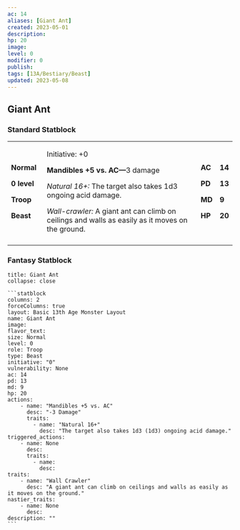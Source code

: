 ```yaml
---
ac: 14
aliases: [Giant Ant]
created: 2023-05-01
description: 
hp: 20
image: 
level: 0
modifier: 0
publish: 
tags: [13A/Bestiary/Beast]
updated: 2023-05-08
---
```


## Giant Ant

### Standard Statblock

<table>
<colgroup>
<col style="width: 16%" />
<col style="width: 72%" />
<col style="width: 5%" />
<col style="width: 5%" />
</colgroup>
<tbody>
<tr class="odd">
<td><p><strong>Normal</strong></p>
<p><strong>0 level</strong></p>
<p><strong>Troop</strong></p>
<p><strong>Beast</strong></p></td>
<td><p>Initiative: +0</p>
<p><strong>Mandibles +5 vs. AC—</strong>3 damage</p>
<p><em>Natural 16+:</em> The target also takes 1d3 ongoing acid
damage.</p>
<p><em>Wall-crawler:</em> A giant ant can climb on ceilings and walls as
easily as it moves on the ground.</p></td>
<td><p><strong>AC</strong></p>
<p><strong>PD</strong></p>
<p><strong>MD</strong></p>
<p><strong>HP</strong></p></td>
<td><p><strong>14</strong></p>
<p><strong>13</strong></p>
<p><strong>9</strong></p>
<p><strong>20</strong></p></td>
</tr>
<tr class="even">
<td></td>
<td></td>
<td></td>
<td></td>
</tr>
</tbody>
</table>

### Fantasy Statblock

````ad-statblock-13a
title: Giant Ant
collapse: close

```statblock
columns: 2
forceColumns: true
layout: Basic 13th Age Monster Layout
name: Giant Ant
image:
flavor_text: 
size: Normal
level: 0
role: Troop
type: Beast
initiative: "0"
vulnerability: None
ac: 14
pd: 13
md: 9
hp: 20
actions:
    - name: "Mandibles +5 vs. AC"
      desc: "-3 Damage"
      traits:
        - name: "Natural 16+"
          desc: "The target also takes 1d3 (1d3) ongoing acid damage."
triggered_actions:
    - name: None
      desc: 
      traits:
        - name: 
          desc: 
traits:
    - name: "Wall Crawler"
      desc: "A giant ant can climb on ceilings and walls as easily as it moves on the ground."
nastier_traits: 
    - name: None
      desc: 
description: ""
```
````
